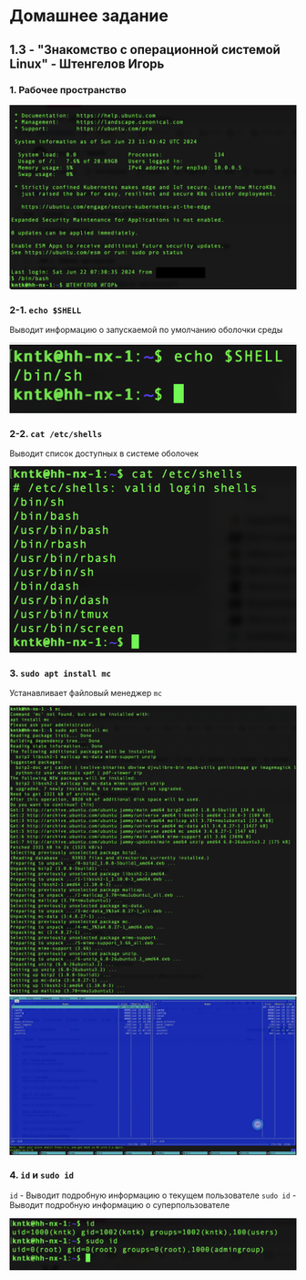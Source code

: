 # Домашнее задание

## 1.3 - "Знакомство с операционной системой Linux" - Штенгелов Игорь

### 1. Рабочее пространство

<img src="desktop1.png" alt="Рабочее пространство">

### 2-1. `echo $SHELL`
Выводит информацию о запускаемой по умолчанию оболочки среды

<img src="echo_shell1.png" alt="Оболочка среды">

### 2-2. `cat /etc/shells`
Выводит список доступных в системе оболочек

<img src="cat_shells.png" alt="Доступные оболочки среды">

### 3. `sudo apt install mc`
Устанавливает файловый менеджер `mc`

<img src="apt_install_mc.png" alt="Установка MC">

<img src="mc.png" alt="Midnight Commander">

### 4. `id` и `sudo id`
`id` - Выводит подробную информацию о текущем пользователе
`sudo id` - Выводит подробную информацию о суперпользователе

<img src="id_sudo_id.png" alt="Информация о пользователе и суперпользователе">

